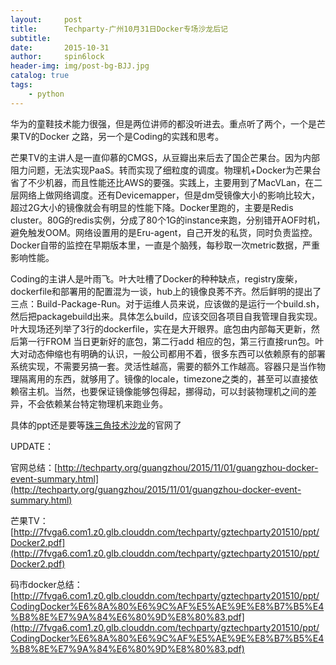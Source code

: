```yaml
---
layout:     post
title:      Techparty-广州10月31日Docker专场沙龙后记
subtitle:   
date:       2015-10-31
author:     spin6lock
header-img: img/post-bg-BJJ.jpg
catalog: true
tags:
    - python
---
```

华为的童鞋技术能力很强，但是两位讲师的都没听进去。重点听了两个，一个是芒果TV的Docker 之路，另一个是Coding的实践和思考。

芒果TV的主讲人是一直仰慕的CMGS，从豆瓣出来后去了国企芒果台。因为内部阻力问题，无法实现PaaS。转而实现了细粒度的调度。物理机+Docker为芒果台省了不少机器，而且性能还比AWS的要强。实践上，主要用到了MacVLan，在二层网络上做网络调度。还有Devicemapper，但是dm受镜像大小的影响比较大，超过2G大小的镜像就会有明显的性能下降。Docker里跑的，主要是Redis cluster。80G的redis实例，分成了80个1G的instance来跑，分别错开AOF时机，避免触发OOM。网络设置用的是Eru-agent，自己开发的私货，同时负责监控。Docker自带的监控在早期版本里，一直是个脑残，每秒取一次metric数据，严重影响性能。

Coding的主讲人是叶雨飞。叶大吐槽了Docker的种种缺点，registry废柴，dockerfile和部署用的配置混为一谈，hub上的镜像良莠不齐。然后鲜明的提出了三点：Build-Package-Run。对于运维人员来说，应该做的是运行一个build.sh，然后把packagebuild出来。具体怎么build，应该交回各项目自我管理自我实现。叶大现场还列举了3行的dockerfile，实在是大开眼界。底包由内部每天更新，然后第一行FROM 当日更新好的底包，第二行add 相应的包，第三行直接run包。叶大对动态伸缩也有明确的认识，一般公司都用不着，很多东西可以依赖原有的部署系统实现，不需要另搞一套。灵活性越高，需要的额外工作越高。容器只是当作物理隔离用的东西，就够用了。镜像的locale，timezone之类的，甚至可以直接依赖宿主机。当然，也要保证镜像能够包得起，挪得动，可以封装物理机之间的差异，不会依赖某台特定物理机来跑业务。

具体的ppt还是要等[珠三角技术沙龙](http://techparty.org)的官网了

UPDATE：

官网总结：[http://techparty.org/guangzhou/2015/11/01/guangzhou-docker-event-summary.html](http://techparty.org/guangzhou/2015/11/01/guangzhou-docker-event-summary.html)

芒果TV：[http://7fvga6.com1.z0.glb.clouddn.com/techparty/gztechparty201510/ppt/Docker2.pdf](http://7fvga6.com1.z0.glb.clouddn.com/techparty/gztechparty201510/ppt/Docker2.pdf)

码市docker总结：[http://7fvga6.com1.z0.glb.clouddn.com/techparty/gztechparty201510/ppt/CodingDocker%E6%8A%80%E6%9C%AF%E5%AE%9E%E8%B7%B5%E4%B8%8E%E7%9A%84%E6%80%9D%E8%80%83.pdf](http://7fvga6.com1.z0.glb.clouddn.com/techparty/gztechparty201510/ppt/CodingDocker%E6%8A%80%E6%9C%AF%E5%AE%9E%E8%B7%B5%E4%B8%8E%E7%9A%84%E6%80%9D%E8%80%83.pdf)
